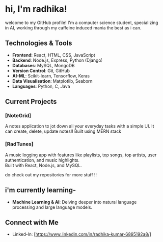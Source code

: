 # hi, I'm radhika!

welcome to my GitHub profile! I'm a computer science student, specializing in AI, working through my caffeine induced mania the best as i can. 

## Technologies & Tools

- **Frontend**: React, HTML, CSS, JavaScript
- **Backend**: Node.js, Express, Python (Django)
- **Databases**: MySQL, MongoDB
- **Version Control**: Git, GitHub
- **AI-ML**: Scikit-learn, Tensorflow, Keras
- **Data Visualisation**: Matplotlib, Seaborn
- **Languages**: Python, C, Java

##  Current Projects

### [NoteGrid]
A notes application to jot down all your everyday tasks with a simple UI. It can create, delete, update notes!! Built using MERN stack

###  [RadTunes]
A music logging app with features like playlists, top songs, top artists, user authentication, and music highlights.  
Built with React, Node.js, and MySQL.

do check out my repositories for more stuff !!



## i'm currently learning-

- **Machine Learning & AI**: Delving deeper into natural language processing and large language models.


## Connect with Me
- Linked-In: [https://www.linkedin.com/in/radhika-kumar-6895192a8/]

